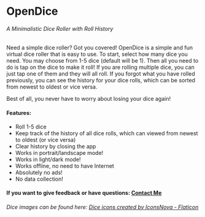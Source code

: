 # OpenDice

###### A Minimalistic Dice Roller with Roll History

Need a simple dice roller? Got you covered! OpenDice is a simple and fun virtual dice roller that is easy to use. To start, select how many dice you need. You may choose from 1-5 dice (default will be 1). Then all you need to do is tap on the dice to make it roll! If you are rolling multiple dice, you can just tap one of them and they will all roll. If you forgot what you have rolled previously, you can see the history for your dice rolls, which can be sorted from newest to oldest or vice versa.

Best of all, you never have to worry about losing your dice again!

#### Features:

- Roll 1-5 dice
- Keep track of the history of all dice rolls, which can viewed from newest to oldest (or vice versa)
- Clear history by closing the app
- Works in portrait/landscape mode!
- Works in light/dark mode!
- Works offline, no need to have Internet
- Absolutely no ads!
- No data collection!

#### If you want to give feedback or have questions: [Contact Me](mailto:milinguptadev@gmail.com)

###### Dice images can be found here: <a href="https://www.flaticon.com/free-icons/dice" title="dice icons">Dice icons created by IconsNova - Flaticon</a>
